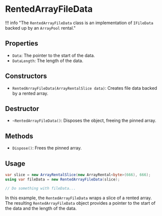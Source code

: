 ﻿# RentedArrayFileData

!!! info "The `RentedArrayFileData` class is an implementation of `IFileData` backed up by an `ArrayPool` rental."

## Properties

- `Data`: The pointer to the start of the data.
- `DataLength`: The length of the data.

## Constructors

- `RentedArrayFileData(ArrayRentalSlice data)`: Creates file data backed by a rented array.

## Destructor

- `~RentedArrayFileData()`: Disposes the object, freeing the pinned array.

## Methods

- `Dispose()`: Frees the pinned array.

## Usage

```csharp
var slice = new ArrayRentalSlice(new ArrayRental<byte>(666), 666);
using var fileData = new RentedArrayFileData(slice);

// Do something with fileData...
```

In this example, the `RentedArrayFileData` wraps a slice of a rented array. The resulting `RentedArrayFileData` object 
provides a pointer to the start of the data and the length of the data.